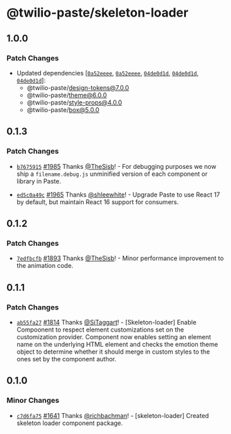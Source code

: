 # @twilio-paste/skeleton-loader

## 1.0.0

### Patch Changes

- Updated dependencies [[`0a52eeee`](https://github.com/twilio-labs/paste/commit/0a52eeee469a2288d43d4e7f4acef27854fe8b37), [`0a52eeee`](https://github.com/twilio-labs/paste/commit/0a52eeee469a2288d43d4e7f4acef27854fe8b37), [`04de0d1d`](https://github.com/twilio-labs/paste/commit/04de0d1de8428ba5e0fd04c1ec94639c78cab6cc), [`04de0d1d`](https://github.com/twilio-labs/paste/commit/04de0d1de8428ba5e0fd04c1ec94639c78cab6cc), [`04de0d1d`](https://github.com/twilio-labs/paste/commit/04de0d1de8428ba5e0fd04c1ec94639c78cab6cc)]:
  - @twilio-paste/design-tokens@7.0.0
  - @twilio-paste/theme@6.0.0
  - @twilio-paste/style-props@4.0.0
  - @twilio-paste/box@5.0.0

## 0.1.3

### Patch Changes

- [`b7675915`](https://github.com/twilio-labs/paste/commit/b76759157a8c554863b6e37ddb6ea081c1c53258) [#1985](https://github.com/twilio-labs/paste/pull/1985) Thanks [@TheSisb](https://github.com/TheSisb)! - For debugging purposes we now ship a `filename.debug.js` unminified version of each component or library in Paste.

* [`ed5c0a49c`](https://github.com/twilio-labs/paste/commit/ed5c0a49ced5c524607cac7166d3aa4c389f2e7f) [#1965](https://github.com/twilio-labs/paste/pull/1965) Thanks [@shleewhite](https://github.com/shleewhite)! - Upgrade Paste to use React 17 by default, but maintain React 16 support for consumers.

## 0.1.2

### Patch Changes

- [`7edfbcfb`](https://github.com/twilio-labs/paste/commit/7edfbcfb54ff9bedcaa1a3439461dd1a96665e07) [#1893](https://github.com/twilio-labs/paste/pull/1893) Thanks [@TheSisb](https://github.com/TheSisb)! - Minor performance improvement to the animation code.

## 0.1.1

### Patch Changes

- [`ab55fa27`](https://github.com/twilio-labs/paste/commit/ab55fa270f982ad867a5933dcea8ee240e780fed) [#1814](https://github.com/twilio-labs/paste/pull/1814) Thanks [@SiTaggart](https://github.com/SiTaggart)! - [Skeleton-loader] Enable Compoonent to respect element customizations set on the customization provider. Component now enables setting an element name on the underlying HTML element and checks the emotion theme object to determine whether it should merge in custom styles to the ones set by the component author.

## 0.1.0

### Minor Changes

- [`c7d6fa75`](https://github.com/twilio-labs/paste/commit/c7d6fa7526ac10f98dbf406800513fd7af6c371d) [#1641](https://github.com/twilio-labs/paste/pull/1641) Thanks [@richbachman](https://github.com/richbachman)! - [skeleton-loader] Created skeleton loader component package.
